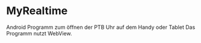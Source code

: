 # MyRealtime
Android Programm zum öffnen der PTB Uhr auf dem Handy oder Tablet
Das Programm nutzt WebView.
